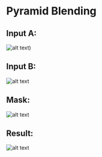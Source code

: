 # Pyramid Blending

## Input A:
![alt text](https://i.stack.imgur.com/nbY7B.jpg))

## Input B:
![alt text](https://i.stack.imgur.com/i2rj7.jpg)

## Mask:
![alt text](https://i.stack.imgur.com/v6QGM.jpg)

## Result:
![alt text](https://i.imgur.com/1DzqgXv.jpg)
